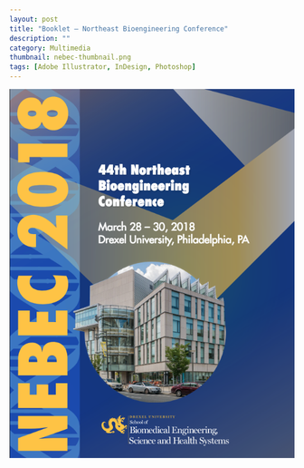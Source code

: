 ```yaml
---
layout: post
title: "Booklet – Northeast Bioengineering Conference"
description: ""
category: Multimedia
thumbnail: nebec-thumbnail.png
tags: [Adobe Illustrator, InDesign, Photoshop]
---
```


[![44th Annual Northeast Bioengineering Conference Booklet](/images/NEBEC-Booklet.png)](/files/Nebec-2018.pdf)

